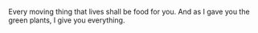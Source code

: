 Every moving thing that lives shall be food for you. And as I gave you the green plants, I give you everything.
